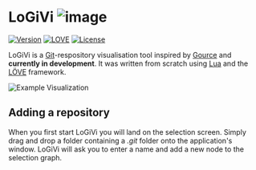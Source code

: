 # LoGiVi ![image](https://raw.githubusercontent.com/rm-code/logivi/develop/res/img/icon/64px.png) 

[![Version](https://img.shields.io/badge/Version-0432-blue.svg)](https://github.com/rm-code/logivi/releases/latest) [![LOVE](https://img.shields.io/badge/L%C3%96VE-0.10.1-EA316E.svg)](http://love2d.org/) [![License](http://img.shields.io/badge/Licence-MIT-brightgreen.svg)](LICENSE.md)

LoGiVi is a [Git](https://git-scm.com/)-respository visualisation tool inspired by [Gource](http://gource.io/) and __currently in development__. It was written from scratch using [Lua](http://www.lua.org/) and the [LÖVE](https://love2d.org/) framework.

![Example Visualization](https://cloud.githubusercontent.com/assets/11627131/13007242/29da1fd0-d18f-11e5-9615-96cf0e4c2b3d.gif)

## Adding a repository

When you first start LoGiVi you will land on the selection screen. Simply drag and drop a folder containing a _.git_ folder onto the application's window. LoGiVi will ask you to enter a name and add a new node to the selection graph.

